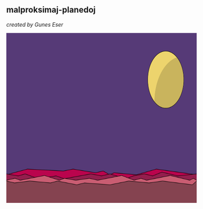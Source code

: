 ## malproksimaj-planedoj

*created by Gunes Eser*

<img src="https://github.com/spielersun/malproksimaj-planedoj/blob/master/fp-first-scene.png" title="expand" style="width:800px;height:450px;"/>
